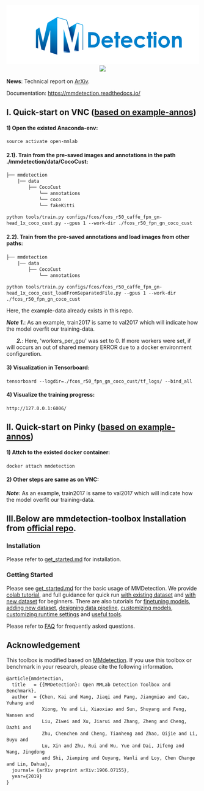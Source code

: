 <div align="center">
  <img src="resources/mmdet-logo.png" width="600"/> <img src="resources/Customization.jpg" width="250"/>
</div>

**News**: Technical report on [ArXiv](https://arxiv.org/abs/1906.07155).

Documentation: https://mmdetection.readthedocs.io/

## I. Quick-start on VNC ([based on example-annos](https://gitlab.tubit.tu-berlin.de/bifold/dataloader/tree/master/coco_anno_examples5))
#### 1) Open the existed Anaconda-env:
```shell
source activate open-mmlab
```
#### 2.1). Train from the pre-saved images and annotations in the path ./mmdetection/data/CocoCust:
    ├── mmdetection
        |── data
            ├── CocoCust
                └── annotations
                └── coco
                └── fakeKitti
```shell
python tools/train.py configs/fcos/fcos_r50_caffe_fpn_gn-head_1x_coco_cust.py --gpus 1 --work-dir ./fcos_r50_fpn_gn_coco_cust
```

#### 2.2). Train from the pre-saved annotations and load images from other paths:
    ├── mmdetection
        |── data
            ├── CocoCust
                └── annotations
```shell
python tools/train.py configs/fcos/fcos_r50_caffe_fpn_gn-head_1x_coco_cust_loadFromSeparatedFile.py --gpus 1 --work-dir ./fcos_r50_fpn_gn_coco_cust
```
Here, the example-data already exists in this repo.  

***Note 1.***: As an example, train2017 is same to val2017 which will indicate how the model overfit our training-data.

***&nbsp;&nbsp;&nbsp;&nbsp;&nbsp;&nbsp;&nbsp; 2.***: Here, 'workers_per_gpu' was set to 0. If more workers were set, if will occurs an out of shared memory ERROR due to a docker environment configuretion. 

#### 3) Visualization in Tensorboard:
```shell
tensorboard --logdir=./fcos_r50_fpn_gn_coco_cust/tf_logs/ --bind_all
```

#### 4) Visualize the training progress:
```shell
http://127.0.0.1:6006/
```

## II. Quick-start on Pinky ([based on example-annos](https://gitlab.tubit.tu-berlin.de/bifold/dataloader/tree/master/coco_anno_examples5))
#### 1) Attch to the existed docker container:
```shell
docker attach mmdetection
```
#### 2) Other steps are same as on VNC:
 
***Note***: As an example, train2017 is same to val2017 which will indicate how the model overfit our training-data.
                       

## III.Below are mmdetection-toolbox Installation from [official repo](https://github.com/open-mmlab/mmdetection).
### Installation

Please refer to [get_started.md](docs/get_started.md) for installation.

### Getting Started

Please see [get_started.md](docs/get_started.md) for the basic usage of MMDetection.
We provide [colab tutorial](demo/MMDet_Tutorial.ipynb), and full guidance for quick run [with existing dataset](docs/1_exist_data_model.md) and [with new dataset](docs/2_new_data_model.md) for beginners.
There are also tutorials for [finetuning models](docs/tutorials/finetune.md), [adding new dataset](docs/tutorials/customize_dataset.md), [designing data pipeline](docs/tutorials/data_pipeline.md), [customizing models](docs/tutorials/customize_models.md), [customizing runtime settings](docs/tutorials/customize_runtime.md) and [useful tools](docs/useful_tools.md).

Please refer to [FAQ](docs/faq.md) for frequently asked questions.

## Acknowledgement

This toolbox is modified based on [MMdetection](https://github.com/open-mmlab/mmdetection). If you use this toolbox or benchmark in your research, please cite the following information.

```
@article{mmdetection,
  title   = {{MMDetection}: Open MMLab Detection Toolbox and Benchmark},
  author  = {Chen, Kai and Wang, Jiaqi and Pang, Jiangmiao and Cao, Yuhang and
             Xiong, Yu and Li, Xiaoxiao and Sun, Shuyang and Feng, Wansen and
             Liu, Ziwei and Xu, Jiarui and Zhang, Zheng and Cheng, Dazhi and
             Zhu, Chenchen and Cheng, Tianheng and Zhao, Qijie and Li, Buyu and
             Lu, Xin and Zhu, Rui and Wu, Yue and Dai, Jifeng and Wang, Jingdong
             and Shi, Jianping and Ouyang, Wanli and Loy, Chen Change and Lin, Dahua},
  journal= {arXiv preprint arXiv:1906.07155},
  year={2019}
}
```
